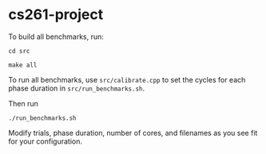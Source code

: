 # cs261-project

To build all benchmarks, run:
```
cd src

make all
```

To run all benchmarks, use `src/calibrate.cpp` to set the cycles for each phase duration in `src/run_benchmarks.sh`.

Then run
```
./run_benchmarks.sh
```

Modify trials, phase duration, number of cores, and filenames as you see fit for your configuration.
